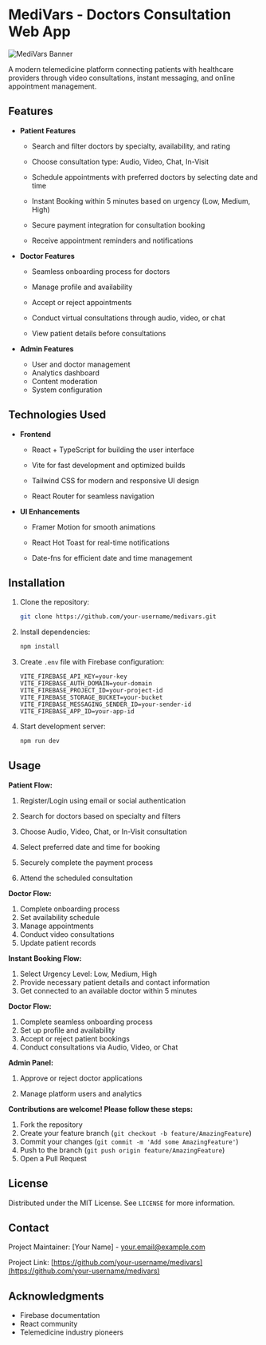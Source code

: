 # MediVars - Doctors Consultation Web App

![MediVars Banner](public/images/heroimage.png)

A modern telemedicine platform connecting patients with healthcare providers through video consultations, instant messaging, and online appointment management.

## Features

- **Patient Features**
  - Search and filter doctors by specialty, availability, and rating

  - Choose consultation type: Audio, Video, Chat, In-Visit

  - Schedule appointments with preferred doctors by selecting date and time

  - Instant Booking within 5 minutes based on urgency (Low, Medium, High)

  - Secure payment integration for consultation booking

  - Receive appointment reminders and notifications 

- **Doctor Features**
  - Seamless onboarding process for doctors

  - Manage profile and availability

  - Accept or reject appointments

  - Conduct virtual consultations through audio, video, or chat

  - View patient details before consultations



- **Admin Features**
  - User and doctor management
  - Analytics dashboard
  - Content moderation
  - System configuration

## Technologies Used

- **Frontend**
  - React + TypeScript for building the user interface

  - Vite for fast development and optimized builds

  - Tailwind CSS for modern and responsive UI design

  - React Router for seamless navigation

- **UI Enhancements**
  - Framer Motion for smooth animations

  - React Hot Toast for real-time notifications

  - Date-fns for efficient date and time management

## Installation

1. Clone the repository:
   ```bash
   git clone https://github.com/your-username/medivars.git
   ```
2. Install dependencies:
   ```bash
   npm install
   ```
3. Create `.env` file with Firebase configuration:
   ```env
   VITE_FIREBASE_API_KEY=your-key
   VITE_FIREBASE_AUTH_DOMAIN=your-domain
   VITE_FIREBASE_PROJECT_ID=your-project-id
   VITE_FIREBASE_STORAGE_BUCKET=your-bucket
   VITE_FIREBASE_MESSAGING_SENDER_ID=your-sender-id
   VITE_FIREBASE_APP_ID=your-app-id
   ```
4. Start development server:
   ```bash
   npm run dev
   ```

## Usage

**Patient Flow:**
1. Register/Login using email or social authentication

2. Search for doctors based on specialty and filters

3. Choose Audio, Video, Chat, or In-Visit consultation

4. Select preferred date and time for booking

5. Securely complete the payment process

6. Attend the scheduled consultation

**Doctor Flow:**
1. Complete onboarding process
2. Set availability schedule
3. Manage appointments
4. Conduct video consultations
5. Update patient records

**Instant Booking Flow:**
1. Select Urgency Level: Low, Medium, High
2. Provide necessary patient details and contact information
3. Get connected to an available doctor within 5 minutes

**Doctor Flow:**
1. Complete seamless onboarding process
2. Set up profile and availability
3. Accept or reject patient bookings
4. Conduct consultations via Audio, Video, or Chat

**Admin Panel:**
1. Approve or reject doctor applications

2. Manage platform users and analytics



**Contributions are welcome! Please follow these steps:**
1. Fork the repository
2. Create your feature branch (`git checkout -b feature/AmazingFeature`)
3. Commit your changes (`git commit -m 'Add some AmazingFeature'`)
4. Push to the branch (`git push origin feature/AmazingFeature`)
5. Open a Pull Request

## License
Distributed under the MIT License. See `LICENSE` for more information.

## Contact
Project Maintainer: [Your Name] - your.email@example.com

Project Link: [https://github.com/your-username/medivars](https://github.com/your-username/medivars)

## Acknowledgments
- Firebase documentation
- React community
- Telemedicine industry pioneers
